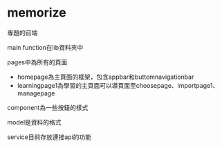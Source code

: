 # memorize

專題的前端

main function在lib資料夾中

pages中為所有的頁面
* homepage為主頁面的框架，包含appbar和buttomnavigationbar
* learningpage1為學習的主頁面可以導頁面至choosepage、importpage1、managepage

component為一些按鈕的樣式

model是資料的格式

service目前存放連接api的功能
